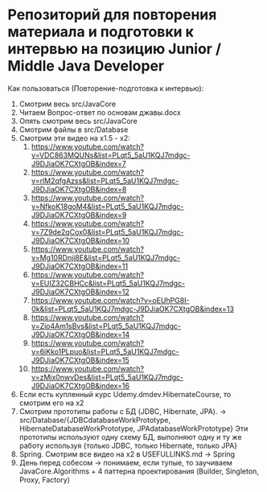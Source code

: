 # Репозиторий для повторения материала и подготовки к интервью на позицию Junior / Middle Java Developer
Как пользоваться (Повторение-подготовка к интервью):
1) Смотрим весь src/JavaCore
2) Читаем Вопрос-ответ по основам джавы.docx
3) Опять смотрим весь src/JavaCore
4) Смотрим файлы в src/Database
5) Смотрим эти видео на х1.5 - х2:
      1) https://www.youtube.com/watch?v=VDC863MQUNs&list=PLqt5_5aU1KQJ7mdgc-J9DJiaOK7CXtgOB&index=7
      2) https://www.youtube.com/watch?v=rlM2qfgAzss&list=PLqt5_5aU1KQJ7mdgc-J9DJiaOK7CXtgOB&index=8
      3) https://www.youtube.com/watch?v=NfkoK18goM4&list=PLqt5_5aU1KQJ7mdgc-J9DJiaOK7CXtgOB&index=9
      4) https://www.youtube.com/watch?v=7Z9de2qCox0&list=PLqt5_5aU1KQJ7mdgc-J9DJiaOK7CXtgOB&index=10
      5) https://www.youtube.com/watch?v=Mg10RDnji8E&list=PLqt5_5aU1KQJ7mdgc-J9DJiaOK7CXtgOB&index=11
      6) https://www.youtube.com/watch?v=EUIZ32CBHCc&list=PLqt5_5aU1KQJ7mdgc-J9DJiaOK7CXtgOB&index=12
      7) https://www.youtube.com/watch?v=oEUhPG8I-0k&list=PLqt5_5aU1KQJ7mdgc-J9DJiaOK7CXtgOB&index=13
      8) https://www.youtube.com/watch?v=Zio4Am1sBvs&list=PLqt5_5aU1KQJ7mdgc-J9DJiaOK7CXtgOB&index=14
      9) https://www.youtube.com/watch?v=6iKko1PLpuo&list=PLqt5_5aU1KQJ7mdgc-J9DJiaOK7CXtgOB&index=15
      10) https://www.youtube.com/watch?v=zMix0nwvDes&list=PLqt5_5aU1KQJ7mdgc-J9DJiaOK7CXtgOB&index=16
6) Если есть купленный курс Udemy.dmdev.HibernateCourse, то смотрим его на х2
7) Смотрим прототипы работы с БД (JDBC, Hibernate, JPA). -> src/Database/{JDBCdatabaseWorkPrototype, HibernateDatabaseWorkPrototype, JPAdatabaseWorkPrototype}
          Эти прототипы используют одну схему БД, выполняют одну и ту же работу используя {только JDBC, только Hibernate, только JPA}
9) Spring. Смотрим все видео на х2 в USEFULLINKS.md -> Spring 
10) День перед собесом -> понимаем, если тупые, то заучиваем JavaCore.Algorithms + 4 паттерна проектирования (Builder, Singleton, Proxy, Factory)
